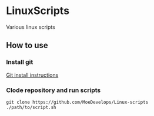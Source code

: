 # LinuxScripts
 Various linux scripts

## How to use
### Install git
[Git install instructions](https://git-scm.com/download/linux)

### Clode repository and run scripts
    git clone https://github.com/MoeDevelops/Linux-scripts
    ./path/to/script.sh